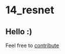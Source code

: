 # 14_resnet

## Hello :)

Feel free to [contribute](https://github.com/NathanielDamours/fastai-flashcards/blob/main/CONTRIBUTING.md)
